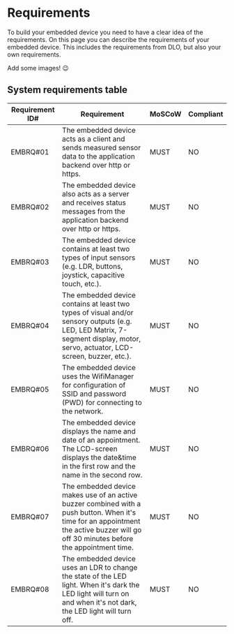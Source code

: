 # Requirements

To build your embedded device you need to have a clear idea of the requirements. On this page you can describe the requirements of your embedded device. This includes the requirements from DLO, but also your own requirements.

Add some images! 😉

## System requirements table
| **Requirement ID#** | **Requirement**                                                                                                                                                                        | **MoSCoW** | **Compliant** |
|---------------------|----------------------------------------------------------------------------------------------------------------------------------------------------------------------------------------|------------|---------------|
| EMBRQ#01            | The embedded device acts as a client and sends measured sensor data to the application backend over http or https.                                                                     | MUST       | NO            |
| EMBRQ#02            | The embedded device also acts as a server and receives status messages from the application backend over http or https.                                                                | MUST       | NO            |
| EMBRQ#03            | The embedded device contains at least two types of input sensors (e.g. LDR, buttons, joystick, capacitive touch, etc.).                                                                | MUST       | NO            |
| EMBRQ#04            | The embedded device contains at least two types of visual and/or sensory outputs (e.g. LED, LED Matrix, 7-segment display, motor, servo, actuator, LCD-screen, buzzer, etc.).          | MUST       | NO            |
| EMBRQ#05            | The embedded device uses the WifiManager for configuration of SSID and password (PWD) for connecting to the network.                                                                   | MUST       | NO            |
| EMBRQ#06            | The embedded device displays the name and date of an appointment. The LCD-screen displays the date&time in the first row and the name in the second row.                               | MUST       | NO            |
| EMBRQ#07            | The embedded device makes use of an active buzzer combined with a push button. When it's time for an appointment the active buzzer will go off 30 minutes before the appointment time. | MUST       | NO            |
| EMBRQ#08            | The embedded device uses an LDR to change the state of the LED light. When it's dark the LED light will turn on and when it's not dark, the LED light will turn off.                   | MUST       | NO            |

 